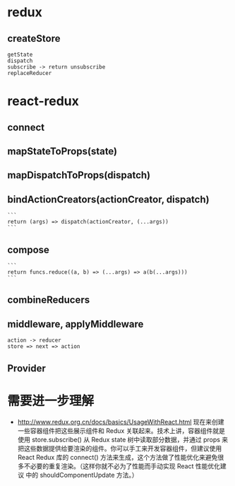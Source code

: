 # redux

## createStore

    getState
    dispatch
    subscribe -> return unsubscribe
    replaceReducer

# react-redux

## connect

## mapStateToProps(state)

## mapDispatchToProps(dispatch)

## bindActionCreators(actionCreator, dispatch)

    ```
    return (args) => dispatch(actionCreator, (...args))
    ```

## compose

    ```
    return funcs.reduce((a, b) => (...args) => a(b(...args)))
    ```

## combineReducers

## middleware, applyMiddleware

    action -> reducer
    store => next => action

## Provider

# 需要进一步理解

- http://www.redux.org.cn/docs/basics/UsageWithReact.html
  现在来创建一些容器组件把这些展示组件和 Redux 关联起来。技术上讲，容器组件就是使用 store.subscribe() 从 Redux state 树中读取部分数据，并通过 props 来把这些数据提供给要渲染的组件。你可以手工来开发容器组件，但建议使用 React Redux 库的 connect() 方法来生成，这个方法做了性能优化来避免很多不必要的重复渲染。（这样你就不必为了性能而手动实现 React 性能优化建议 中的 shouldComponentUpdate 方法。）
